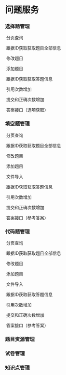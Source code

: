 # 问题服务

### 选择题管理

​	分页查询

​	跟据ID获取获取题目全部信息

​	修改题目

​	添加题目

​	跟据ID获取获取答题信息

​	引用次数增加

​	提交和正确次数增加

​	答案接口（选项获取）



### 填空题管理

​	分页查询

​	跟据ID获取获取题目全部信息

​	修改题目

​	添加题目

​	文件导入

​	跟据ID获取获取答题信息

​	引用次数增加

​	提交和正确次数增加

​	答案接口（参考答案）



### 代码题管理

​	分页查询

​	跟据ID获取获取题目全部信息

​	修改题目

​	添加题目

​	文件导入

​	跟据ID获取获取答题信息

​	引用次数增加

​	提交和正确次数增加

​	答案接口（参考答案）







### 题目资源管理







### 试卷管理







### 知识点管理

​	

​	

